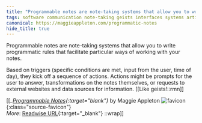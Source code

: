 ```yaml
---
title: "Programmable notes are note-taking systems that allow you to write ..."
tags: software communication note-taking geists interfaces systems articles-24168254
canonical: https://maggieappleton.com/programmatic-notes
hide_title: true
---
```


Programmable notes are note-taking systems that allow you to write programmatic rules that facilitate particular ways of working with your notes.

Based on triggers (specific conditions are met, input from the user, time of day), they kick off a sequence of actions. Actions might be prompts for the user to answer, transformations on the notes themselves, or requests to external websites and data sources for information.
[[Like geists!::rmn]]


[[<cite>_[Programmable Notes](https://maggieappleton.com/programmatic-notes){:target="_blank"}_</cite> by Maggie Appleton ![favicon](https://s2.googleusercontent.com/s2/favicons?domain=maggieappleton.com){:class="source-favicon"}<br>
_More_: [Readwise URL](https://readwise.io/open/472520959){:target="_blank"}
::wrap]]